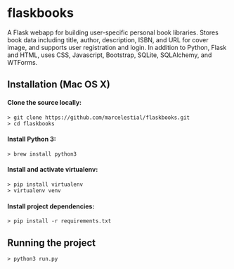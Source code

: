 # flaskbooks
A Flask webapp for building user-specific personal book libraries. Stores book data including title, author, description, ISBN, and URL for cover image, and supports user registration and login. In addition to Python, Flask and HTML, uses CSS, Javascript, Bootstrap, SQLite, SQLAlchemy, and WTForms.
## Installation (Mac OS X)
#### Clone the source locally:
```
> git clone https://github.com/marcelestial/flaskbooks.git
> cd flaskbooks
```
#### Install Python 3:
```
> brew install python3
```
#### Install and activate virtualenv:
```
> pip install virtualenv
> virtualenv venv
```
#### Install project dependencies:
```
> pip install -r requirements.txt
```
## Running the project
```
> python3 run.py
```

